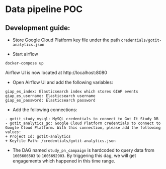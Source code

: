 # Data pipeline POC

## Development guide:

- Store Google Cloud Platform key file under the path `credentials/gotit-analytics.json`

- Start airflow
```
docker-compose up
```
Airflow UI is now located at http://localhost:8080

- Open Airflow UI and add the following variables:

```
giap_es_index: Elasticsearch index which stores GIAP events
giap_es_username: Elasticsearch username 
giap_es_password: Elasticsearch password 
```

- Add the following connections:

```
- gotit_study_mysql: MySQL credentials to connect to Got It Study DB
- gotit_analytics_gc: Google Cloud Platform credentials to connect to Google Cloud Platform. With this connection, please add the following values:
+ Project Id: gotit-analytics
+ Keyfile Path: /credentials/gotit-analytics.json
```

- The DAG named `study_pn_campaign` is hardcoded to query data from `1605606503` to `1605692903`. By triggering this dag, we will get engagements which happened in this time range.